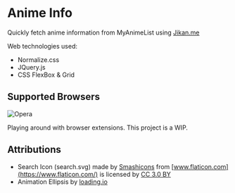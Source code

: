 # Anime Info
Quickly fetch anime information from MyAnimeList using [Jikan.me](https://jikan.me)


Web technologies used:
- Normalize.css
- JQuery.js
- CSS FlexBox & Grid


## Supported Browsers
![Opera](https://cdnjs.cloudflare.com/ajax/libs/browser-logos/45.3.0/opera/opera_48x48.png)



Playing around with browser extensions. This project is a WIP.


## Attributions

- Search Icon (search.svg) made by [Smashicons](https://www.flaticon.com/authors/smashicons) from [www.flaticon.com](https://www.flaticon.com/) is licensed by [CC 3.0 BY](http://creativecommons.org/licenses/by/3.0/)
- Animation Ellipsis by [loading.io](https://loading.io/spinner/ellipsis)